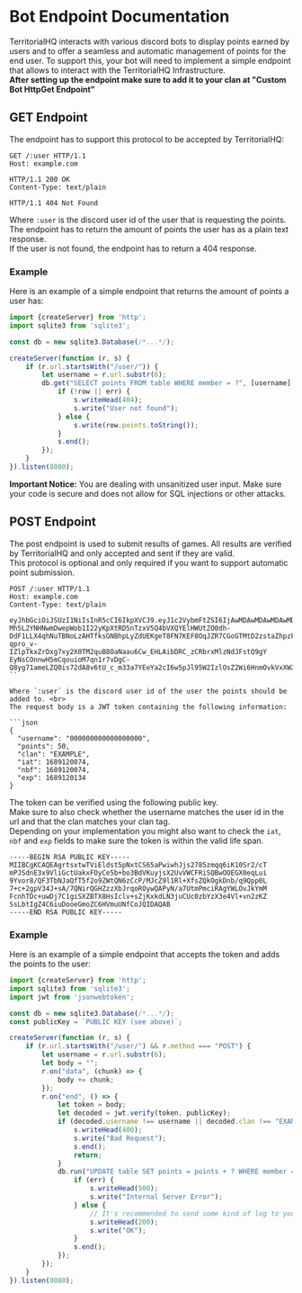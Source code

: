 # Bot Endpoint Documentation

TerritorialHQ interacts with various discord bots to display points earned by users and to offer a seamless and automatic management of points for the end user. To support this, your bot will need to implement a simple endpoint that allows to interact with the TerritorialHQ Infrastructure. <br>
**After setting up the endpoint make sure to add it to your clan at "Custom Bot HttpGet Endpoint"**

## GET Endpoint

The endpoint has to support this protocol to be accepted by TerritorialHQ:

```http
GET /:user HTTP/1.1
Host: example.com

HTTP/1.1 200 OK
Content-Type: text/plain

HTTP/1.1 404 Not Found
```

Where `:user` is the discord user id of the user that is requesting the points. <br>
The endpoint has to return the amount of points the user has as a plain text response. <br>
If the user is not found, the endpoint has to return a 404 response.

### Example

Here is an example of a simple endpoint that returns the amount of points a user has:

```javascript
import {createServer} from 'http';
import sqlite3 from 'sqlite3';

const db = new sqlite3.Database(/*...*/);

createServer(function (r, s) {
	if (r.url.startsWith("/user/")) {
		let username = r.url.substr(6);
		db.get("SELECT points FROM table WHERE member = ?", [username], (err, row) => {
			if (!row || err) {
				s.writeHead(404);
				s.write("User not found");
			} else {
				s.write(row.points.toString());
			}
			s.end();
		});
	}
}).listen(8080);
```

**Important Notice:** You are dealing with unsanitized user input. Make sure your code is secure and does not allow for SQL injections or other attacks.

## POST Endpoint

The post endpoint is used to submit results of games. All results are verified by TerritorialHQ and only accepted and sent if they are valid. <br>
This protocol is optional and only required if you want to support automatic point submission. <br>

```http
POST /:user HTTP/1.1
Host: example.com
Content-Type: text/plain

eyJhbGciOiJSUzI1NiIsInR5cCI6IkpXVCJ9.eyJ1c2VybmFtZSI6IjAwMDAwMDAwMDAwMDAwMDAwMCIsInBvaW50cyI6NTAsImNsYW4iOiJFWEFNUExFIiwiaWF0IjoxNjg5MTIwMDc0LCJuYmYiOjE2ODkxMjAwNzQsImV4cCI6MTY4OTEyMDEzNH0.YfNiHhAt0ZVHAk
Mh5L2YNHNwmDwepWob1I22yKpXtRD5nTzxV5Q4bVXQYElHWUtZO0dh-DdF1LLX4qhNuTBNoLzAHTfksGNBhpLyZdUEKgeT8FN7KEF8OqJZR7CGoGTMtD2zstaZhpzFWdkKZ-qpro_v-IZlpTkxZrDxg7xy2X0TM2quB8OaNaau6Cw_EHLAibDRC_zCRbrxMlzNdJFstQ9gY
EyNsCOnnwH5mCqouioM7qn1r7vDgC-Q8yg71ameLZQ0is72dA8v6tU_c_m33a7YEeYa2cI6w5pJl95W2IzlOsZ2Wi6HnmOvkVxXW20wYHg5gh7URDiwHA_8pLnsUA
``

Where `:user` is the discord user id of the user the points should be added to. <br>
The request body is a JWT token containing the following information:

```json
{
  "username": "000000000000000000",
  "points": 50,
  "clan": "EXAMPLE",
  "iat": 1689120074,
  "nbf": 1689120074,
  "exp": 1689120134
}
```

The token can be verified using the following public key. <br>
Make sure to also check whether the username matches the user id in the url and that the clan matches your clan tag. <br>
Depending on your implementation you might also want to check the `iat`, `nbf` and `exp` fields to make sure the token is within the valid life span.

```
-----BEGIN RSA PUBLIC KEY-----
MIIBCgKCAQEAgrtsxtwTViEldst5pNxtCS65aPwiwhJjs2785zmqq6iK10Sr2/cT
mPJSdnE3x9VliGctUakxFOyCe5b+bo3BdVKuyjsX2UvVWCFRiSQBwOOEGX0eqLui
9Yvor8/QF3TbNJaQfT5f2o9ZWtQN6zCcP/MJcZ9l1Rl+XfsZQkOgkDnb/q9Qpp0L
7+c+2gpV34J+sA/7QNirQGHZzzXbJrqoROywQAPyN/a7UtmPmciRAgYWLOvJkYmM
FcnhTDc+uwDj7C1giSXZBTX8HsIclv+sZjKxkdLN3juCUc0zbYzX3e4Vl+vn2zKZ
SsLbtIgZ4C6iuDooeGmoZC6HVmuUNfCoJQIDAQAB
-----END RSA PUBLIC KEY-----
```

### Example

Here is an example of a simple endpoint that accepts the token and adds the points to the user:

```javascript
import {createServer} from 'http';
import sqlite3 from 'sqlite3';
import jwt from 'jsonwebtoken';

const db = new sqlite3.Database(/*...*/);
const publicKey = `PUBLIC KEY (see above)`;

createServer(function (r, s) {
    if (r.url.startsWith("/user/") && r.method === "POST") {
        let username = r.url.substr(6);
        let body = "";
        r.on("data", (chunk) => {
            body += chunk;
        });
        r.on("end", () => {
            let token = body;
            let decoded = jwt.verify(token, publicKey);
            if (decoded.username !== username || decoded.clan !== "EXAMPLE") {
                s.writeHead(400);
                s.write("Bad Request");
                s.end();
                return;
            }
            db.run("UPDATE table SET points = points + ? WHERE member = ?", [decoded.points, decoded.username], (err) => {
                if (err) {
                    s.writeHead(500);
                    s.write("Internal Server Error");
                } else {
                    // It's recommended to send some kind of log to your clan's discord server here
                    s.writeHead(200);
                    s.write("OK");
                }
                s.end();
            });
        });
    }
}).listen(8080);
```